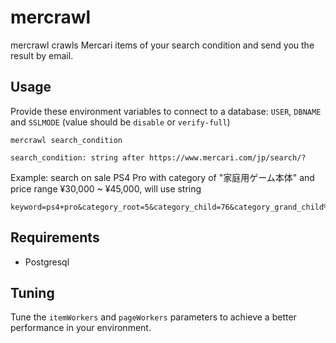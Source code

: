 # mercrawl

mercrawl crawls Mercari items of your search condition and send you the result by email.

## Usage

Provide these environment variables to connect to a database: `USER`, `DBNAME` and `SSLMODE` (value should be `disable` or `verify-full`)

`mercrawl search_condition`

    search_condition: string after https://www.mercari.com/jp/search/?

Example: search on sale PS4 Pro with category of "家庭用ゲーム本体" and price range ¥30,000 ~ ¥45,000, will use string 

    keyword=ps4+pro&category_root=5&category_child=76&category_grand_child%5B701%5D=1&price_min=30000&price_max=45000&status_on_sale=1


## Requirements

* Postgresql

## Tuning

Tune the `itemWorkers` and `pageWorkers` parameters to achieve a better performance in your environment.